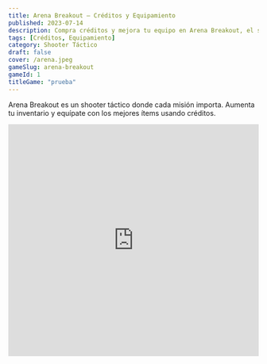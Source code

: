 ```yaml
---
title: Arena Breakout – Créditos y Equipamiento
published: 2023-07-14
description: Compra créditos y mejora tu equipo en Arena Breakout, el shooter táctico del momento.
tags: [Créditos, Equipamiento]
category: Shooter Táctico
draft: false
cover: /arena.jpeg
gameSlug: arena-breakout 
gameId: 1 
titleGame: "prueba"
---
```


Arena Breakout es un shooter táctico donde cada misión importa. Aumenta tu inventario y equípate con los mejores ítems usando créditos.

<iframe width="100%" height="468" src="https://www.youtube.com/embed/yDhLf8s_zZg" title="Arena Breakout Trailer" frameborder="0" allowfullscreen></iframe>
